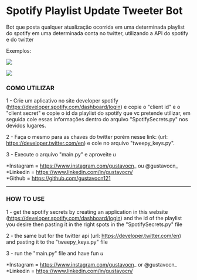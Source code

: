 # Spotify Playlist Update Tweeter Bot
Bot que posta qualquer atualização ocorrida em uma determinada playlist do spotify em uma determinada conta no twitter, utilizando a API do spotify e do twitter

Exemplos:

![](Spotify-Playlist-Update-Twitter-Bot/scrsht/Screenshot_1.png)

![](scrshts/Screenshot_2.png)

### COMO UTILIZAR 

1 - Crie um aplicativo no site developer spotify (https://developer.spotify.com/dashboard/login) e copie o "client id" e o "client secret" e copie o id da playlist do spotify que vc pretende utilizar, em seguida cole essas informações dentro do arquivo "SpotifySecrets.py" nos devidos lugares.

2 - Faça o mesmo para as chaves do twitter porém nesse link: (url: https://developer.twitter.com/en) e cole no arquivo "tweepy_keys.py".

3 - Execute o arquivo "main.py" e aproveite *u*

*Instagram = https://www.instagram.com/gustavocn_  ou  @gustavocn_
*Linkedin = https://www.linkedin.com/in/gustavocn/  
*Github = https://github.com/gustavocn121

------------------------------------------------------------------------------------------------------------------------------------------------------


### HOW TO USE

1 - get the spotify secrets by creating an application in this website (https://developer.spotify.com/dashboard/login) and the id of the playlist you desire then pasting it in the right spots in the "SpotifySecrets.py" file

2 - the same but for the twitter api (url: https://developer.twitter.com/en) and pasting it to the "tweepy_keys.py" file

3 - run the "main.py" file and have fun *u*

*Instagram = https://www.instagram.com/gustavocn_  or  @gustavocn_
*Linkedin = https://www.linkedin.com/in/gustavocn/
